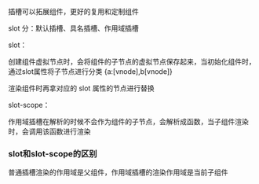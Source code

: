 插槽可以拓展组件，更好的复用和定制组件

slot 分：默认插槽、具名插槽、作用域插槽

slot：

创建组件虚拟节点时，会将组件的子节点的虚拟节点保存起来，当初始化组件时，通过slot属性将子节点进行分类  {a:[vnode],b[vnode]}

渲染组件时再拿对应的 slot 属性的节点进行替换

slot-scope：

作用域插槽在解析的时候不会作为组件的子节点，会解析成函数，当子组件渲染时，会调用该函数进行渲染


### slot和slot-scope的区别

普通插槽渲染的作用域是父组件，作用域插槽的渲染作用域是当前子组件